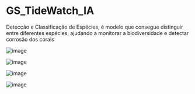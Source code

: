 # GS_TideWatch_IA
Detecção e Classificação de Espécies, é modelo que consegue distinguir entre diferentes espécies, ajudando a monitorar a biodiversidade e detectar
corrosão dos corais 




![image](https://github.com/BernardoliveiraFiap/GS_TideWatch_IA/assets/126569987/89b4c9e8-082d-4e74-950e-87cebf12180c)

![image](https://github.com/BernardoliveiraFiap/GS_TideWatch_IA/assets/126569987/e4e9ee82-77ad-4325-a628-f2d14d00e5aa)



![image](https://github.com/BernardoliveiraFiap/GS_TideWatch_IA/assets/126569987/5e62296d-c1eb-44ce-b2c2-d72b45957f93)

![image](https://github.com/BernardoliveiraFiap/GS_TideWatch_IA/assets/126569987/8ce5cbe0-97e9-4834-a4d0-71ea5977789e)

